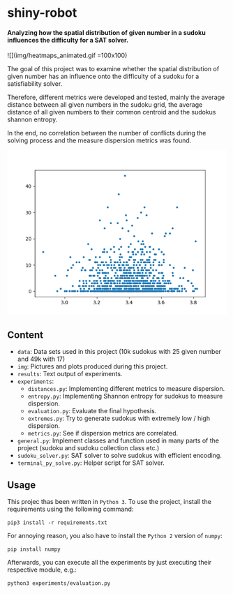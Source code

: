 # shiny-robot
#### Analyzing how the spatial distribution of given number in a sudoku influences the difficulty for a SAT solver. 

![](img/heatmaps_animated.gif =100x100)

The goal of this project was to examine whether the spatial distribution of given number has an influence onto the 
difficulty of a sudoku for a satisfiability solver.

Therefore, different metrics were developed and tested, mainly the average distance between all given numbers in the 
sudoku grid, the average distance of all given numbers to their common centroid and the sudokus shannon entropy.

In the end, no correlation between the number of conflicts during the solving process and the measure dispersion metrics
was found.

![](img/10k_25_1000_centroid.png)

## Content

* `data`: Data sets used in this project (10k sudokus with 25 given number and 49k with 17)
* `img`: Pictures and plots produced during this project.
* `results`: Text output of experiments.
* `experiments`:
    * `distances.py`: Implementing different metrics to measure dispersion.
    * `entropy.py`: Implementing Shannon entropy for sudokus to measure dispersion.
    * `evaluation.py`: Evaluate the final hypothesis.
    * `extremes.py`: Try to generate sudokus with extremely low / high dispersion.
    * `metrics.py`: See if dispersion metrics are correlated.
* `general.py`: Implement classes and function used in many parts of the project (sudoku and sudoku collection class etc.)
* `sudoku_solver.py`: SAT solver to solve sudokus with efficient encoding.
* `terminal_py_solve.py`: Helper script for SAT solver.

## Usage

This projec thas been written in `Python 3`. To use the project, install the requirements using the following command:

    pip3 install -r requirements.txt
    
For annoying reason, you also have to install the `Python 2` version of `numpy`:

    pip install numpy
    
Afterwards, you can execute all the experiments by just executing their respective module, e.g.:

    python3 experiments/evaluation.py
